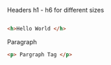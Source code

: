 Headers
h1 - h6 for different sizes
```html

<h>Hello World </h> 
```

Paragraph
```html
<p> Pargraph Tag </p>
```